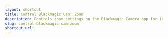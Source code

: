 ```yaml
---
layout: shortcut
title: Control Blackmagic Cam: Zoom
description: Controls zoom settings on the Blackmagic Camera app for iOS
slug: control-blackmagic-cam-zoom
shortcut_url: 
---
```

